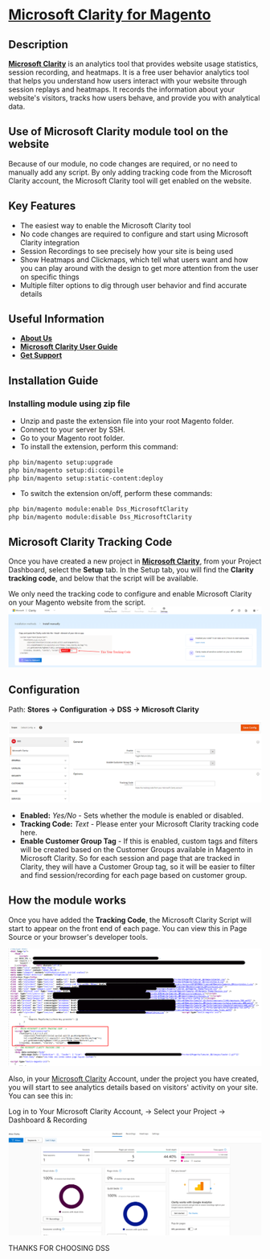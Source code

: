# [Microsoft Clarity for Magento](https://digitsoftsol.com/about-us/)

## Description

[**Microsoft Clarity**](https://clarity.microsoft.com/) is an analytics tool that provides website usage statistics, session recording, and heatmaps. It is a free user behavior analytics tool that helps you understand how users interact with your website through session replays and heatmaps. It records the information about your website's visitors, tracks how users behave, and provide you with analytical data.

## Use of Microsoft Clarity module tool on the website

Because of our module, no code changes are required, or no need to manually add any script. By only adding tracking code from the Microsoft Clarity account, the Microsoft Clarity tool will get enabled on the website.

## Key Features

- The easiest way to enable the Microsoft Clarity tool
- No code changes are required to configure and start using Microsoft Clarity integration
- Session Recordings to see precisely how your site is being used
- Show Heatmaps and Clickmaps, which tell what users want and how you can play around with the design to get more attention from the user on specific things
- Multiple filter options to dig through user behavior and find accurate details

## Useful Information

- [**About Us**](https://digitsoftsol.com/about-us/)
- [**Microsoft Clarity User Guide**]()  
- [**Get Support**](https://digitsoftsol.com/contact-us/)  

## Installation Guide

### Installing module using zip file
 
- Unzip and paste the extension file into your root Magento folder.
- Connect to your server by SSH.
- Go to your Magento root folder.
- To install the extension, perform this command:
 
```
php bin/magento setup:upgrade
php bin/magento setup:di:compile
php bin/magento setup:static-content:deploy
```

- To switch the extension on/off, perform these commands:
 
```
php bin/magento module:enable Dss_MicrosoftClarity
php bin/magento module:disable Dss_MicrosoftClarity
```

## Microsoft Clarity Tracking Code

Once you have created a new project in [**Microsoft Clarity**](https://clarity.microsoft.com/), from your Project Dashboard, select the **Setup** tab. In the Setup tab, you will find the **Clarity tracking code**, and below that the script will be available.
 
We only need the tracking code to configure and enable Microsoft Clarity on your Magento website from the script.
[![](app/code/Dss/MicrosoftClarity/docs/Tracking-code-2.png)](app/code/Dss/MicrosoftClarity/docs/Tracking-code-2.png)

## Configuration

Path: **Stores → Configuration → DSS → Microsoft Clarity**

[![](app/code/Dss/MicrosoftClarity/docs/Configuration.png)](app/code/Dss/MicrosoftClarity/docs/Configuration.png)
 
- **Enabled:** _Yes/No_ - Sets whether the module is enabled or disabled. 
- **Tracking Code:** _Text_ - Please enter your Microsoft Clarity tracking code here.
- **Enable Customer Group Tag** - If this is enabled, custom tags and filters will be created based on the Customer Groups available in Magento in Microsoft Clarity. So for each session and page that are tracked in Clarity, they will have a Customer Group tag, so it will be easier to filter and find session/recording for each page based on customer group.

## How the module works
 
Once you have added the **Tracking Code**, the Microsoft Clarity Script will start to appear on the front end of each page. You can view this in Page Source or your browser's developer tools.
 
[![](app/code/Dss/MicrosoftClarity/docs/console.png)](app/code/Dss/MicrosoftClarity/docs/console.png)
 
Also, in your [Microsoft Clarity](https://clarity.microsoft.com/) Account, under the project you have created, you will start to see analytics details based on visitors' activity on your site. You can see this in:
 
Log in to Your Microsoft Clarity Account, → Select your Project → Dashboard & Recording
 
[![](app/code/Dss/MicrosoftClarity/docs/dashboard.png)](app/code/Dss/MicrosoftClarity/docs/dashboard.png)

THANKS FOR CHOOSING DSS 

